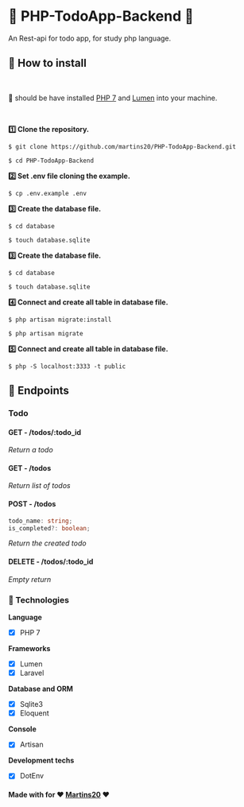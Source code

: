 # :pushpin: PHP-TodoApp-Backend :pushpin:

An Rest-api for todo app, for study php language.

## :thinking: How to install

<br>

💭 should be have installed <a href="">PHP 7</a> and <a href="https://lumen.laravel.com/docs/8.x/installation">Lumen</a> into your machine.

<br>

**:one: Clone the repository.**

```
$ git clone https://github.com/martins20/PHP-TodoApp-Backend.git

$ cd PHP-TodoApp-Backend
```

**:two: Set .env file cloning the example.**

```
$ cp .env.example .env
```

**:three: Create the database file.**

```
$ cd database

$ touch database.sqlite
```

**:three: Create the database file.**

```
$ cd database

$ touch database.sqlite
```

**:four: Connect and create all table in database file.**

```
$ php artisan migrate:install

$ php artisan migrate
```

**:five: Connect and create all table in database file.**

```
$ php -S localhost:3333 -t public
```

## :telescope: Endpoints

### Todo

#### **GET - /todos/:todo_id**

_Return a todo_

#### **GET - /todos**

_Return list of todos_

#### **POST - /todos**

```typescript
todo_name: string;
is_completed?: boolean;
```

_Return the created todo_

#### **DELETE - /todos/:todo_id**

_Empty return_

### :wrench: Technologies

**Language**

-   [x] PHP 7

**Frameworks**

-   [x] Lumen
-   [x] Laravel

**Database and ORM**

-   [x] Sqlite3
-   [x] Eloquent

**Console**

-   [x] Artisan

**Development techs**

-   [x] DotEnv

#### Made with for :heart: <a href="https://www.github.com/martins20">Martins20</a> :heart:

